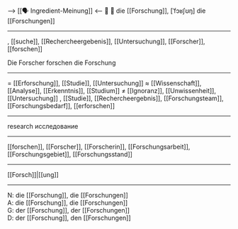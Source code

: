 --> [[🗣️ Ingredient-Meinung]] <--
🔬 🔴 die [[Forschung]], [ˈfɔʁʃʊŋ]
die [[Forschungen]]

---
, [[suche]], [[Rechercheergebenis]], [[Untersuchung]], [[Forscher]], [[forschen]]

Die Forscher forschen die Forschung

---
= [[Erforschung]], [[Studie]], [[Untersuchung]]
≈ [[Wissenschaft]], [[Analyse]], [[Erkenntnis]], [[Studium]]
≠ [[Ignoranz]], [[Unwissenheit]], [[Untersuchung]]
, [[Studie]], [[Rechercheergebnis]], [[Forschungsteam]], [[Forschungsbedarf]], [[erforschen]]

---
research
исследование

---
[[forschen]], [[Forscher]], [[Forscherin]], [[Forschungsarbeit]], [[Forschungsgebiet]], [[Forschungsstand]]

---
[[Forsch]]|[[ung]]


---
N: die [[Forschung]], die [[Forschungen]]  
A: die [[Forschung]], die [[Forschungen]]  
G: der [[Forschung]], der [[Forschungen]]  
D: der [[Forschung]], den [[Forschungen]]
